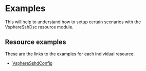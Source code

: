 # Examples

This will help to understand how to setup certain scenarios with the VsphereSshDsc resource module.

## Resource examples

These are the links to the examples for each individual resource.

* [VsphereSshdConfig](/Resources/VsphereSshdConfig)
